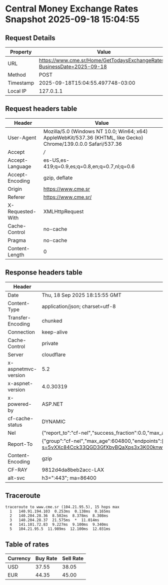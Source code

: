 # Central Money Exchange Rates Snapshot 2025-09-18 15:04:55
## Request Details

| Property | Value |
|----------|-------|
| URL | https://www.cme.sr/Home/GetTodaysExchangeRates/?BusinessDate=2025-09-18 |
| Method | POST |
| Timestamp | 2025-09-18T15:04:55.497748-03:00 |
| Local IP | 127.0.1.1 |
    
## Request headers table

| Header | Value |
|--------|-------|
| User-Agent | Mozilla/5.0 (Windows NT 10.0; Win64; x64) AppleWebKit/537.36 (KHTML, like Gecko) Chrome/139.0.0.0 Safari/537.36 |
| Accept | */* |
| Accept-Language | es-US,es-419;q=0.9,es;q=0.8,en;q=0.7,nl;q=0.6 |
| Accept-Encoding | gzip, deflate |
| Origin | https://www.cme.sr |
| Referer | https://www.cme.sr/ |
| X-Requested-With | XMLHttpRequest |
| Cache-Control | no-cache |
| Pragma | no-cache |
| Content-Length | 0 |

    
## Response headers table
| Header | Value |
|--------|-------|
| Date | Thu, 18 Sep 2025 18:15:55 GMT |
| Content-Type | application/json; charset=utf-8 |
| Transfer-Encoding | chunked |
| Connection | keep-alive |
| Cache-Control | private |
| Server | cloudflare |
| x-aspnetmvc-version | 5.2 |
| x-aspnet-version | 4.0.30319 |
| x-powered-by | ASP.NET |
| cf-cache-status | DYNAMIC |
| Nel | {"report_to":"cf-nel","success_fraction":0.0,"max_age":604800} |
| Report-To | {"group":"cf-nel","max_age":604800,"endpoints":[{"url":"https://a.nel.cloudflare.com/report/v4?s=5vXXc84Cck33QGD3GfXbvBQaXps3x3K00knw6TwrWN88MORhAaFwNuHY7TcAxLJmpS%2B4OBzU3M7ZxwJy5zHdRVQ%2FukuJKzxv%2B3U%3D"}]} |
| Content-Encoding | gzip |
| CF-RAY | 9812d4da8beb2acc-LAX |
| alt-svc | h3=":443"; ma=86400 |

## Traceroute 

```
traceroute to www.cme.sr (104.21.95.5), 15 hops max
  1   140.91.194.103  0.253ms  0.138ms  0.165ms 
  2   140.204.28.36  8.502ms  8.378ms  8.308ms 
  3   140.204.28.37  21.575ms  *  11.014ms 
  4   141.101.72.83  9.227ms  9.100ms  9.340ms 
  5   104.21.95.5  11.989ms  12.100ms  12.031ms 

```


## Table of rates

| Currency | Buy Rate | Sell Rate |
|----------|----------|-----------|
| USD | 37.55 | 38.05 |
| EUR | 44.35 | 45.00 |
